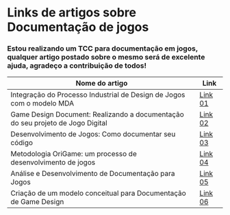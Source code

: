 ﻿# Links de artigos sobre Documentação de jogos


### Estou realizando um TCC para documentação em jogos, qualquer artigo postado sobre o mesmo será de excelente ajuda, agradeço a contribuição de todos!


| Nome do artigo | Link |
| ------ | ------ |
| Integração do Processo Industrial de Design de Jogos com o modelo MDA | [Link 01][Link01] |
| Game Design Document: Realizando a documentação do seu projeto de Jogo Digital | [Link 02][Link02] |
| Desenvolvimento de Jogos: Como documentar seu código | [Link 03][Link03] |
| Metodologia OriGame: um processo de desenvolvimento de jogos | [Link 04][Link04] |
| Análise e Desenvolvimento de Documentação para Jogos| [Link 05][Link05] |
| Criação de um modelo conceitual para Documentação de Game Design| [Link 06][Link06] |

   [Link01]: <http://www.sbgames.org/sbgames2014/app/webroot/files/papers/industry/full/101-industryfullpages.pdf>
   [Link02]: <https://www.fabricadejogos.net/posts/artigo-game-design-document-realizando-a-documentacao-do-seu-projeto-de-jogo-digital/>
   [Link03]: <https://www.devmedia.com.br/desenvolvimento-de-jogos-como-documentar-seu-codigo/29565>
   [Link04]: <http://sbgames.org/sbgames2012/proceedings/papers/artedesign/AD_Full16.pdf>
   [Link05]: <https://cepein.femanet.com.br/BDigital/arqPics/1511320488P631.pdf>
   [Link06]: <http://www.sbgames.org/sbgames2016/downloads/anais/157033.pdf>
